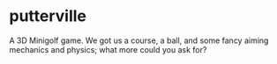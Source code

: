 # putterville
A 3D Minigolf game. We got us a course, a ball, and some fancy aiming mechanics and physics; what more could you ask for? 
